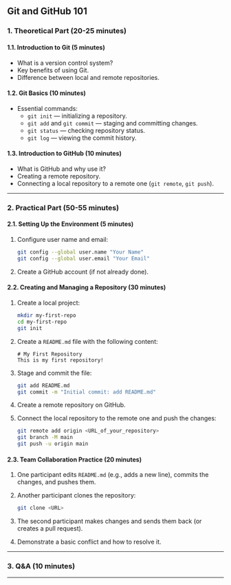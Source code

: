 ﻿
## **Git and GitHub 101**


### **1. Theoretical Part (20-25 minutes)**

#### **1.1. Introduction to Git (5 minutes)**

-   What is a version control system?
-   Key benefits of using Git.
-   Difference between local and remote repositories.

#### **1.2. Git Basics (10 minutes)**

-   Essential commands:
    -   `git init` — initializing a repository.
    -   `git add` and `git commit` — staging and committing changes.
    -   `git status` — checking repository status.
    -   `git log` — viewing the commit history.

#### **1.3. Introduction to GitHub (10 minutes)**

-   What is GitHub and why use it?
-   Creating a remote repository.
-   Connecting a local repository to a remote one (`git remote`, `git push`).

----------

### **2. Practical Part (50-55 minutes)**

#### **2.1. Setting Up the Environment (5 minutes)**

1.  Configure user name and email:
    
    ```bash
    git config --global user.name "Your Name"  
    git config --global user.email "Your Email"  
    ```
    
2.  Create a GitHub account (if not already done).

#### **2.2. Creating and Managing a Repository (30 minutes)**

1.  Create a local project:
    
    ```bash
    mkdir my-first-repo  
    cd my-first-repo  
    git init  
    ```
    
2.  Create a `README.md` file with the following content:
    
    ```
    # My First Repository  
    This is my first repository!  
    
    ```
    
3.  Stage and commit the file:
    
    ```bash
    git add README.md  
    git commit -m "Initial commit: add README.md"  
    ```
    
4.  Create a remote repository on GitHub.
5.  Connect the local repository to the remote one and push the changes:
    
    ```bash
    git remote add origin <URL_of_your_repository>  
    git branch -M main  
    git push -u origin main  
    ```
    

#### **2.3. Team Collaboration Practice (20 minutes)**

1.  One participant edits `README.md` (e.g., adds a new line), commits the changes, and pushes them.
2.  Another participant clones the repository:
    
    ```bash
    git clone <URL>  
    ```
    
3.  The second participant makes changes and sends them back (or creates a pull request).
4.  Demonstrate a basic conflict and how to resolve it.

----------

### **3. Q&A (10 minutes)**

----------
